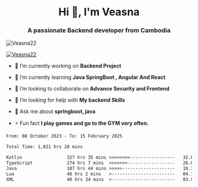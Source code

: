 <h1 align="center">Hi 👋, I'm Veasna</h1>
<h3 align="center">A passionate Backend developer from Cambodia</h3>

<p align="left"> <img src="https://komarev.com/ghpvc/?username=Veasna22&label=Profile%20views&color=0e75b6&style=flat" alt="Veasna22" /> </p>

<p align="left"> <a href="https://github.com/ryo-ma/github-profile-trophy"><img src="https://github-profile-trophy.vercel.app/?username=veasna22&theme=dracula" alt="Veasna22" /></a> </p>

- 🔭 I’m currently working on **Backend Project**

- 🌱 I’m currently learning **Java SpringBoot , Angular And React**

- 👯 I’m looking to collaborate on **Advance Security and Frontend**

- 🤝 I’m looking for help with **My backend Skills**

- 💬 Ask me about **springboot, java**

- ⚡ Fun fact **I play games and go to the GYM very often.**

<!--START_SECTION:waka-->

```txt
From: 08 October 2023 - To: 15 February 2025

Total Time: 1,021 hrs 20 mins

Kotlin                 327 hrs 35 mins >>>>>>>>-----------------   32.07 %
TypeScript             274 hrs 7 mins  >>>>>>>------------------   26.84 %
Java                   187 hrs 44 mins >>>>>--------------------   18.38 %
Lua                    48 hrs 2 mins   >------------------------   04.70 %
XML                    40 hrs 34 mins  >------------------------   03.97 %
```

<!--END_SECTION:waka-->

